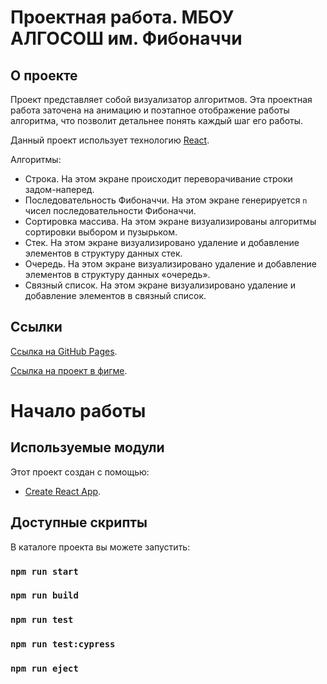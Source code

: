 # Проектная работа. МБОУ АЛГОСОШ им. Фибоначчи

## О проекте

Проект представляет собой визуализатор алгоритмов. Эта проектная работа заточена на анимацию и поэтапное отображение работы алгоритма, что позволит детальнее понять каждый шаг его работы.

Данный проект использует технологию [React](https://reactjs.org/).

Алгоритмы:

- Строка. На этом экране происходит переворачивание строки задом-наперед.
- Последовательность Фибоначчи. На этом экране генерируется `n` чисел последовательности Фибоначчи.
- Сортировка массива. На этом экране визуализированы алгоритмы сортировки выбором и пузырьком.
- Стек. На этом экране визуализировано удаление и добавление элементов в структуру данных стек.
- Очередь. На этом экране визуализировано удаление и добавление элементов в структуру данных «очередь».
- Связный список. На этом экране визуализировано удаление и добавление элементов в связный список.

## Ссылки

[Ссылка на GitHub Pages](https://galdenysh.github.io/algososh/).

[Ссылка на проект в фигме](https://www.figma.com/file/RIkypcTQN5d37g7RRTFid0/Algososh_external_link?node-id=0%3A1).

# Начало работы

## Используемые модули

Этот проект создан с помощью:

- [Create React App](https://github.com/facebook/create-react-app).

## Доступные скрипты

В каталоге проекта вы можете запустить:

### `npm run start`

### `npm run build`

### `npm run test`

### `npm run test:cypress`

### `npm run eject`
